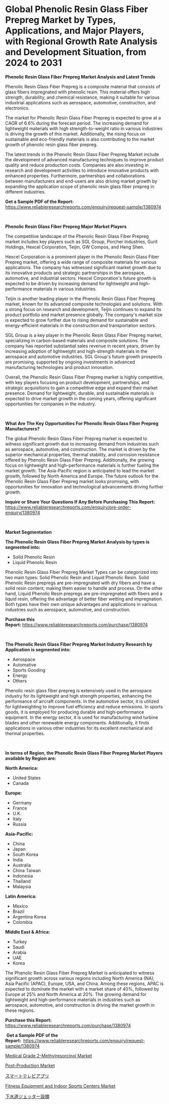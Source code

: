<p><h1>Global Phenolic Resin Glass Fiber Prepreg Market by Types, Applications, and Major Players, with Regional Growth Rate Analysis and Development Situation, from 2024 to 2031</h1></p><p><strong>Phenolic Resin Glass Fiber Prepreg Market Analysis and Latest Trends</strong></p>
<p><p>Phenolic Resin Glass Fiber Prepreg is a composite material that consists of glass fibers impregnated with phenolic resin. This material offers high strength, durability, and chemical resistance, making it suitable for various industrial applications such as aerospace, automotive, construction, and electronics.</p><p>The market for Phenolic Resin Glass Fiber Prepreg is expected to grow at a CAGR of 6.6% during the forecast period. The increasing demand for lightweight materials with high strength-to-weight ratio in various industries is driving the growth of this market. Additionally, the rising focus on sustainable and eco-friendly materials is also contributing to the market growth of phenolic resin glass fiber prepreg.</p><p>The latest trends in the Phenolic Resin Glass Fiber Prepreg Market include the development of advanced manufacturing techniques to improve product quality and reduce production costs. Companies are also investing in research and development activities to introduce innovative products with enhanced properties. Furthermore, partnerships and collaborations between manufacturers and end-users are also driving market growth by expanding the application scope of phenolic resin glass fiber prepreg in different industries.</p></p>
<p><strong>Get a Sample PDF of the Report:&nbsp;</strong> <a href="https://www.reliableresearchreports.com/enquiry/request-sample/1380974">https://www.reliableresearchreports.com/enquiry/request-sample/1380974</a></p>
<p>&nbsp;</p>
<p><strong>Phenolic Resin Glass Fiber Prepreg Major Market Players</strong></p>
<p><p>The competitive landscape of the Phenolic Resin Glass Fiber Prepreg market includes key players such as SGL Group, Porcher Industries, Gurit Holdings, Hexcel Corporation, Teijin, GW Compos, and Heng Shen.</p><p>Hexcel Corporation is a prominent player in the Phenolic Resin Glass Fiber Prepreg market, offering a wide range of composite materials for various applications. The company has witnessed significant market growth due to its innovative products and strategic partnerships in the aerospace, automotive, and industrial sectors. Hexcel Corporation's future growth is expected to be driven by increasing demand for lightweight and high-performance materials in various industries.</p><p>Teijin is another leading player in the Phenolic Resin Glass Fiber Prepreg market, known for its advanced composite technologies and solutions. With a strong focus on research and development, Teijin continues to expand its product portfolio and market presence globally. The company's market size is expected to grow further due to rising demand for sustainable and energy-efficient materials in the construction and transportation sectors.</p><p>SGL Group is a key player in the Phenolic Resin Glass Fiber Prepreg market, specializing in carbon-based materials and composite solutions. The company has reported substantial sales revenue in recent years, driven by increasing adoption of lightweight and high-strength materials in the aerospace and automotive industries. SGL Group's future growth prospects are promising, supported by ongoing investments in advanced manufacturing technologies and product innovation.</p><p>Overall, the Phenolic Resin Glass Fiber Prepreg market is highly competitive, with key players focusing on product development, partnerships, and strategic acquisitions to gain a competitive edge and expand their market presence. Demand for lightweight, durable, and sustainable materials is expected to drive market growth in the coming years, offering significant opportunities for companies in the industry.</p></p>
<p>&nbsp;</p>
<p><strong>What Are The Key Opportunities For Phenolic Resin Glass Fiber Prepreg Manufacturers?</strong></p>
<p><p>The global Phenolic Resin Glass Fiber Prepreg market is expected to witness significant growth due to increasing demand from industries such as aerospace, automotive, and construction. The market is driven by the superior mechanical properties, thermal stability, and corrosion resistance offered by Phenolic Resin Glass Fiber Prepreg. Additionally, the growing focus on lightweight and high-performance materials is further fueling the market growth. The Asia-Pacific region is anticipated to lead the market growth, followed by North America and Europe. The future outlook for the Phenolic Resin Glass Fiber Prepreg market looks promising, with opportunities for innovation and technological advancements driving further growth.</p></p>
<p><strong>Inquire or Share Your Questions If Any Before Purchasing This Report:</strong> <a href="https://www.reliableresearchreports.com/enquiry/pre-order-enquiry/1380974">https://www.reliableresearchreports.com/enquiry/pre-order-enquiry/1380974</a></p>
<p>&nbsp;</p>
<p><strong>Market Segmentation</strong></p>
<p><strong>The Phenolic Resin Glass Fiber Prepreg Market Analysis by types is segmented into:</strong></p>
<p><ul><li>Solid Phenolic Resin</li><li>Liquid Phenolic Resin</li></ul></p>
<p><p>Phenolic Resin Glass Fiber Prepreg Market Types can be categorized into two main types: Solid Phenolic Resin and Liquid Phenolic Resin. Solid Phenolic Resin prepregs are pre-impregnated with dry fibers and have a solid resin content, making them easier to handle and process. On the other hand, Liquid Phenolic Resin prepregs are pre-impregnated with fibers and a liquid resin, offering the advantage of better fiber wetting and impregnation. Both types have their own unique advantages and applications in various industries such as aerospace, automotive, and construction.</p></p>
<p><strong>Purchase this Report:&nbsp;</strong><a href="https://www.reliableresearchreports.com/purchase/1380974">https://www.reliableresearchreports.com/purchase/1380974</a></p>
<p>&nbsp;</p>
<p><strong>The Phenolic Resin Glass Fiber Prepreg Market Industry Research by Application is segmented into:</strong></p>
<p><ul><li>Aerospace</li><li>Automative</li><li>Sports Gooding</li><li>Energy</li><li>Others</li></ul></p>
<p><p>Phenolic resin glass fiber prepreg is extensively used in the aerospace industry for its lightweight and high strength properties, enhancing the performance of aircraft components. In the automotive sector, it is utilized for lightweighting to improve fuel efficiency and reduce emissions. In sports goods, it is employed for producing durable and high-performance equipment. In the energy sector, it is used for manufacturing wind turbine blades and other renewable energy components. Additionally, it finds applications in various other industries for its excellent mechanical and thermal properties.</p></p>
<p>&nbsp;</p>
<p><strong>In terms of Region, the Phenolic Resin Glass Fiber Prepreg Market Players available by Region are:</strong></p>
<p>
    <p> <strong> North America: </strong>
        <ul>
            <li>United States</li>
            <li>Canada</li>
        </ul>
        </p> 
    <p> <strong> Europe: </strong>
        <ul>
            <li>Germany</li>
            <li>France</li>
            <li>U.K.</li>
            <li>Italy</li>
            <li>Russia</li>
        </ul>
        </p> 
    <p> <strong> Asia-Pacific: </strong>
        <ul>
            <li>China</li>
            <li>Japan</li>
            <li>South Korea</li>
            <li>India</li>
            <li>Australia</li>
            <li>China Taiwan</li>
            <li>Indonesia</li>
            <li>Thailand</li>
            <li>Malaysia</li>
        </ul>
        </p> 
    <p> <strong> Latin America: </strong>
        <ul>
            <li>Mexico</li>
            <li>Brazil</li>
            <li>Argentina Korea</li>
            <li>Colombia</li>
        </ul>
        </p> 
    <p> <strong> Middle East & Africa: </strong>
        <ul>
            <li>Turkey</li>
            <li>Saudi</li>
            <li>Arabia</li>
            <li>UAE</li>
            <li>Korea</li>
        </ul>
    </p>
    </p>
<p><p>The Phenolic Resin Glass Fiber Prepreg Market is anticipated to witness significant growth across various regions including North America (NA), Asia Pacific (APAC), Europe, USA, and China. Among these regions, APAC is expected to dominate the market with a market share of 40%, followed by Europe at 25% and North America at 20%. The growing demand for lightweight and high-performance materials in industries such as aerospace, automotive, and construction is driving the market growth in these regions.</p></p>
<p><strong>Purchase this Report: </strong><a href="https://www.reliableresearchreports.com/purchase/1380974">https://www.reliableresearchreports.com/purchase/1380974</a></p>
<p>&nbsp;<strong>Get a Sample PDF of the Report:&nbsp;&nbsp;</strong><a href="https://www.reliableresearchreports.com/enquiry/request-sample/1380974">https://www.reliableresearchreports.com/enquiry/request-sample/1380974</a></p>
<p><strong></strong></p>
<p><p><a href="https://github.com/BryceTownsendr/Market-Research-Report-List-3/blob/main/medical-grade-2-methylresorcinol-market.md">Medical Grade 2-Methylresorcinol Market</a></p><p><a href="https://issuu.com/reportprime-2/docs/post-production-market-size-2030.pptx">Post-Production Market</a></p><p><a href="https://github.com/ksxzwxabcuynh011/Market-Research-Report-List-1/blob/main/1504051194594.md">スマートテレビアプリ</a></p><p><a href="https://issuu.com/reportprime-2/docs/fitness-equipment-and-indoor-sports-centers-market">Fitness Equipment and Indoor Sports Centers Market</a></p><p><a href="https://github.com/mcbeesbxa270/Market-Research-Report-List-1/blob/main/8780969194595.md">下水道ジェッター設備</a></p></p>